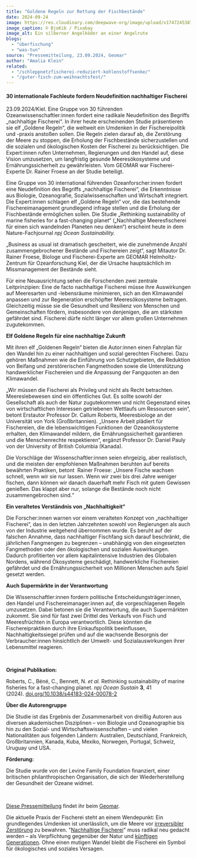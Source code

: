 ```yaml
---
title: "Goldene Regeln zur Rettung der Fischbestände"
date: 2024-09-24
image: https://res.cloudinary.com/deepwave-org/image/upload/v1747245387/deepwave.org/angel_koeder_goldene_regeln_nachhaltige_fischerei_BjoKib_pixabay.jpg
image_caption: © BjoKib / Pixabay
image_alt: Ein silberner Angelköder an einer Angelrute
blogs: 
  - "überfischung"
  - "was-tun"
source: "Pressemitteilung, 23.09.2024, Geomar"
author: "Amalia Klein"
related: 
  - "/schleppnetzfischerei-reduziert-kohlenstoffsenke/"
  - "/guter-fisch-zum-weihnachtsfest/"
---
```


#### 30 internationale Fachleute fordern Neudefinition nachhaltiger Fischerei

23.09.2024/Kiel. Eine Gruppe von 30 führenden Ozeanwissenschaftler:innen fordert eine radikale Neudefinition des Begriffs „nachhaltige Fischerei“. In ihrer heute erscheinenden Studie präsentieren sie elf „Goldene Regeln“, die weltweit ein Umdenken in der Fischereipolitik und -praxis anstoßen sollen. Die Regeln zielen darauf ab, die Zerstörung der Meere zu stoppen, die Erholung der Fischbestände sicherzustellen und die sozialen und ökologischen Kosten der Fischerei zu berücksichtigen. Die Expert:innen rufen Unternehmen, Regierungen und den Handel auf, diese Vision umzusetzen, um langfristig gesunde Meeresökosysteme und Ernährungssicherheit zu gewährleisten. Vom GEOMAR war Fischerei-Experte Dr. Rainer Froese an der Studie beteiligt.

Eine Gruppe von 30 international führenden Ozeanforscher:innen fordert eine Neudefinition des Begriffs „nachhaltige Fischerei“, die Erkenntnisse aus Biologie, Ozeanografie, Sozialwissenschaften und Wirtschaft integriert. Die Expert:innen schlagen elf „Goldene Regeln“ vor, die das bestehende Fischereimanagement grundlegend infrage stellen und die Erholung der Fischbestände ermöglichen sollen. Die Studie „Rethinking sustainability of marine fisheries for a fast-changing planet“ („Nachhaltige Meeresfischerei für einen sich wandelnden Planeten neu denken“) erscheint heute in dem Nature-Fachjournal _npj Ocean Sustainability._

„Business as usual ist dramatisch gescheitert, wie die zunehmende Anzahl zusammengebrochener Bestände und Fischereien zeigt“, sagt Mitautor Dr. Rainer Froese, Biologe und Fischerei-Experte am GEOMAR Helmholtz-Zentrum für Ozeanforschung Kiel, der die Ursache hauptsächlich im Missmanagement der Bestände sieht.

Für eine Neuausrichtung sehen die Forschenden zwei zentrale Leitprinzipien: Eine de facto nachhaltige Fischerei müsse ihre Auswirkungen auf Meeresarten und -lebensräume minimieren, sich an den Klimawandel anpassen und zur Regeneration erschöpfter Meeresökosysteme beitragen. Gleichzeitig müsse sie die Gesundheit und Resilienz von Menschen und Gemeinschaften fördern, insbesondere von denjenigen, die am stärksten gefährdet sind. Fischerei dürfe nicht länger vor allem großen Unternehmen zugutekommen.

**Elf Goldene Regeln für eine nachhaltige Zukunft**

Mit ihren elf „Goldenen Regeln“ bieten die Autor:innen einen Fahrplan für den Wandel hin zu einer nachhaltigen und sozial gerechten Fischerei. Dazu gehören Maßnahmen wie die Einführung von Schutzgebieten, die Reduktion von Beifang und zerstörerischen Fangmethoden sowie die Unterstützung handwerklicher Fischereien und die Anpassung der Fangquoten an den Klimawandel.

„Wir müssen die Fischerei als Privileg und nicht als Recht betrachten. Meereslebewesen sind ein öffentliches Gut. Es sollte sowohl der Gesellschaft als auch der Natur zugutekommen und nicht Gegenstand eines von wirtschaftlichen Interessen getriebenen Wettlaufs um Ressourcen sein“, betont Erstautor Professor Dr. Callum Roberts, Meeresbiologe an der Universität von York (Großbritannien). „Unsere Arbeit plädiert für Fischereien, die die lebenswichtigen Funktionen der Ozeanökosysteme erhalten, den Klimawandel mildern, die Ernährungssicherheit garantieren und die Menschenrechte respektieren“, ergänzt Professor Dr. Daniel Pauly von der University of British Columbia (Kanada).

Die Vorschläge der Wissenschaftler:innen seien ehrgeizig, aber realistisch, und die meisten der empfohlenen Maßnahmen beruhten auf bereits bewährten Praktiken, betont  Rainer Froese: „Unsere Fische wachsen schnell, wenn wir sie nur lassen. Wenn wir zwei bis drei Jahre weniger fischen, dann können wir danach dauerhaft mehr Fisch mit gutem Gewissen genießen. Das klappt aber nur, solange die Bestände noch nicht zusammengebrochen sind.“

**Ein veraltetes Verständnis von „Nachhaltigkeit“**

Die Forscher:innen warnen vor einem veralteten Konzept von „nachhaltiger Fischerei“, das in den letzten Jahrzehnten sowohl von Regierungen als auch von der Industrie weitgehend übernommen wurde. Es beruht auf der falschen Annahme, dass nachhaltiger Fischfang sich darauf beschränkt, die jährlichen Fangmengen zu begrenzen – unabhängig von den eingesetzten Fangmethoden oder den ökologischen und sozialen Auswirkungen. Dadurch profitierten vor allem kapitalintensive Industrien des Globalen Nordens, während Ökosysteme geschädigt, handwerkliche Fischereien gefährdet und die Ernährungssicherheit von Millionen Menschen aufs Spiel gesetzt werden.

**Auch Supermärkte in der Verantwortung**

Die Wissenschaftler:innen fordern politische Entscheidungsträger:innen, den Handel und Fischereimanager:innen auf, die vorgeschlagenen Regeln umzusetzen. Dabei betonen sie die Verantwortung, die auch Supermärkten zukommt. Sie sind für fast zwei Drittel des Verkaufs von Fisch und Meeresfrüchten in Europa verantwortlich. Diese könnten die Fischereipraktiken durch ihre Einkaufspolitik beeinflussen, Nachhaltigkeitssiegel prüfen und auf die wachsende Besorgnis der Verbraucher:innen hinsichtlich der Umwelt- und Sozialauswirkungen ihrer Lebensmittel reagieren.

 

**Original Publikation:**

Roberts, C., Béné, C., Bennett, N. _et al._ Rethinking sustainability of marine fisheries for a fast-changing planet. _npj Ocean Sustain_ **3**, 41 (2024). [doi.org/10.1038/s44183-024-00078-2](https://doi.org/10.1038/s44183-024-00078-2)

**Über die Autorengruppe**

Die Studie ist das Ergebnis der Zusammenarbeit von dreißig Autoren aus diversen akademischen Disziplinen – von Biologie und Ozeanographie bis hin zu den Sozial- und Wirtschaftswissenschaften – und vielen Nationalitäten aus folgenden Ländern: Australien, Deutschland, Frankreich, Großbritannien, Kanada, Kuba, Mexiko, Norwegen, Portugal, Schweiz, Uruguay und USA.

**Förderung:**

Die Studie wurde von der Levine Family Foundation finanziert, einer britischen philanthropischen Organisation, die sich der Wiederherstellung der Gesundheit der Ozeane widmet.

 

[Diese Pressemitteilung](https://www.geomar.de/news/article/elf-goldene-regeln-zum-schutz-der-meere) findet ihr beim [Geomar](https://www.geomar.de/).

Die aktuelle Praxis der Fischerei steht an einem Wendepunkt: Ein grundlegendes Umdenken ist unerlässlich, um die Meere vor [irreversibler Zerstörung](https://www.deepwave.org/schleppnetzfischerei-reduziert-kohlenstoffsenke/) zu bewahren. "[Nachhaltige Fischerei](https://www.deepwave.org/guter-fisch-zum-weihnachtsfest/)" muss radikal neu gedacht werden – als Verpflichtung gegenüber der Natur und [künftigen Generationen](https://www.deepwave.org/die-ozeane/meerespolitik/). Ohne einen mutigen Wandel bleibt die Fischerei ein Symbol für ökologisches und soziales Versagen.
